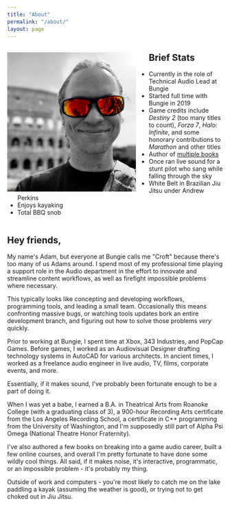 ```yaml
---
title: "About"
permalink: "/about/"
layout: page
---
```


<div>
<img src="https://raw.githubusercontent.com/adamtcroft/blog/refs/heads/master/assets/photos/me.jpeg" alt="A photo of me" width="300px" align="left" style="margin-right:30px"/>
<h2>Brief Stats</h2>
<ul>
    <li>Currently in the role of Technical Audio Lead at Bungie</li>
    <li>Started full time with Bungie in 2019</li>
    <li>Game credits include <i>Destiny 2</i> (too many titles to count), <i>Forza 7</i>, <i>Halo: Infinite</i>, and some honorary contributions to <i>Marathon</i> and other titles</li>
    <li>Author of <a href="https://nir.media">multiple books</a></li>
    <li>Once ran live sound for a stunt pilot who sang while falling through the 
sky</li>
    <li>White Belt in Brazilian Jiu Jitsu under Andrew Perkins</li>
    <li>Enjoys kayaking</li>
    <li>Total BBQ snob</li>
</ul>
</div>

<div style ="clear: both;"></div>

## Hey friends,
My name's Adam, but everyone at Bungie calls me "Croft" because there's too many 
of us Adams around.  I spend most of my professional time playing a support role 
in the Audio department in the effort to innovate and streamline content 
workflows, as well as firefight impossible problems where necessary.

This typically looks like concepting and developing workflows, programming 
tools, and leading a small team.  Occasionally this means confronting massive 
bugs, or watching tools updates bork an entire development branch, and figuring 
out how to solve those problems _very_ quickly.

Prior to working at Bungie, I spent time at Xbox, 343 Industries, and PopCap 
Games.  Before games, I worked as an Audiovisual Designer drafting technology 
systems in AutoCAD for various architects.  In ancient times, I worked as a 
freelance audio engineer in live audio, TV, films, corporate events, and more.

Essentially, if it makes sound, I've probably been fortunate enough to be a part 
of doing it.

When I was yet a babe, I earned a B.A. in Theatrical Arts from Roanoke College 
(with a graduating class of 3), a 900-hour Recording Arts certificate from the 
Los Angeles Recording School, a certificate in C++ programming from the 
University of Washington, and I'm supposedly still part of Alpha Psi Omega 
(National Theatre Honor Fraternity).

I've also authored a few books on breaking into a game audio career, built a few 
online courses, and overall I'm pretty fortunate to have done some wildly cool 
things.  All said, if it makes noise, it's interactive, programmatic, or an 
impossible problem - it's probably my thing.

Outside of work and computers - you're most likely to catch me on the lake 
paddling a kayak (assuming the weather is good), or trying not to get choked out 
in Jiu Jitsu.
